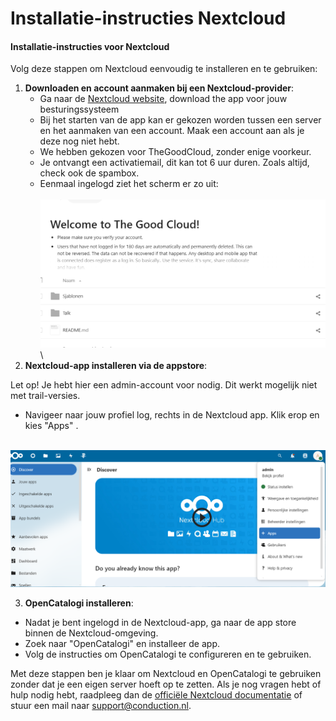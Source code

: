 # Installatie-instructies Nextcloud

#### Installatie-instructies voor Nextcloud

Volg deze stappen om Nextcloud eenvoudig te installeren en te gebruiken:

1. **Downloaden en account aanmaken bij een Nextcloud-provider**:
   * Ga naar de [Nextcloud website](https://nextcloud.com/signup/), download the app voor jouw besturingssysteem
   * Bij het starten van de app kan er gekozen worden tussen een server en het aanmaken van een account. Maak een account aan als je deze nog niet hebt.
   * We hebben gekozen voor TheGoodCloud, zonder enige voorkeur.
   * Je ontvangt een activatiemail, dit kan tot 6 uur duren. Zoals altijd, check ook de spambox.
   * Eenmaal ingelogd ziet het scherm er zo uit:\
     \
     ![](<../.gitbook/assets/image (4).png>) \\
2. **Nextcloud-app installeren via de appstore**:

Let op! Je hebt hier een admin-account voor nodig. Dit werkt mogelijk niet met trail-versies.

* Navigeer naar jouw profiel log, rechts in de Nextcloud app. Klik erop en kies "Apps" .

\
![](<../.gitbook/assets/image (1) (1).png>)

3. **OpenCatalogi installeren**:

* Nadat je bent ingelogd in de Nextcloud-app, ga naar de app store binnen de Nextcloud-omgeving.
* Zoek naar "OpenCatalogi" en installeer de app.
* Volg de instructies om OpenCatalogi te configureren en te gebruiken.

Met deze stappen ben je klaar om Nextcloud en OpenCatalogi te gebruiken zonder dat je een eigen server hoeft op te zetten. Als je nog vragen hebt of hulp nodig hebt, raadpleeg dan de [officiële Nextcloud documentatie](https://docs.nextcloud.com/) of stuur een mail naar support@conduction.nl.
